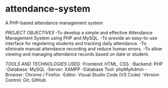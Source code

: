 # attendance-system
A PHP-based attendance management system

*PROJECT OBJECTIVES*
-To develop a simple and effective Attendance Management System using PHP and MySQL.
-To provide an easy-to-use interface for registering students and tracking daily attendance.
-To eliminate manual attendance recording and reduce human errors.
-To allow viewing and managing attendance records based on date or student.

*TOOLS AND TECHNOLOGIES USED*
-Frontend: HTML, CSS.
-Backend: PHP
-Database: MySQL
-Server: XAMPP
-Database Tool: phpMyAdmin
-Browser: Chrome / Firefox
-Editor: Visual Studio Code (VS Code)
-Version Control: Git, GitHub

